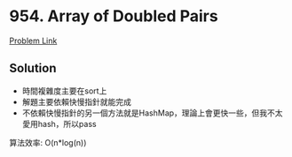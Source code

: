 # 954. Array of Doubled Pairs

[Problem Link](https://leetcode.com/problems/array-of-doubled-pairs/)

## Solution

* 時間複雜度主要在sort上
* 解題主要依賴快慢指針就能完成
* 不依賴快慢指針的另一個方法就是HashMap，理論上會更快一些，但我不太愛用hash，所以pass

算法效率: O(n\*log(n))<br>
